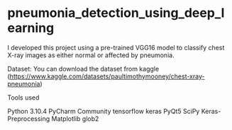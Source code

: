# pneumonia_detection_using_deep_learning
I developed this project using a pre-trained VGG16 model to classify chest X-ray images as either normal or affected by pneumonia.

Dataset: You can download the dataset from kaggle (https://www.kaggle.com/datasets/paultimothymooney/chest-xray-pneumonia)

Tools used

Python 3.10.4
PyCharm Community
tensorflow
keras
PyQt5
SciPy
Keras-Preprocessing
Matplotlib
glob2
